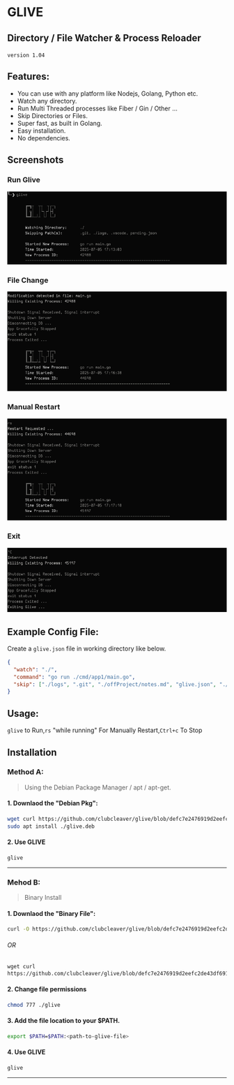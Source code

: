 # GLIVE

## Directory / File Watcher & Process Reloader

`version 1.04`

## Features:

- You can use with any platform like Nodejs, Golang, Python etc.
- Watch any directory.
- Run Multi Threaded processes like Fiber / Gin / Other ...
- Skip Directories or Files.
- Super fast, as built in Golang.
- Easy installation.
- No dependencies.

## Screenshots

### Run Glive
<img src="./screenshots/gliveStart.png" alt="Screenshot"/>


### File Change
<img src="./screenshots/ModDetected.png" alt="Screenshot"/>

### Manual Restart
<img src="./screenshots/manualRestart.png" alt="Screenshot"/>

### Exit
<img src="./screenshots/Exit.png" alt="Screenshot"/>

## Example Config File:

Create a `glive.json` file in working directory like below.

```json
{
  "watch": "./",
  "command": "go run ./cmd/app1/main.go",
  "skip": ["./logs", ".git", "./offProject/notes.md", "glive.json", "./docs"]
}
```

## Usage:

`glive` to Run,`rs` "while running" For Manually Restart,`Ctrl+c` To Stop

## Installation

### Method A:

> Using the Debian Package Manager / apt / apt-get.

#### 1. Downlaod the "Debian Pkg":

```sh
wget curl https://github.com/clubcleaver/glive/blob/defc7e2476919d2eefc2de43df69134cd1808378/glive.deb
sudo apt install ./glive.deb
```

#### 2. Use GLIVE

```sh
glive
```

---

### Mehod B:

> Binary Install

#### 1. Downlaod the "Binary File":

```sh
curl -O https://github.com/clubcleaver/glive/blob/defc7e2476919d2eefc2de43df69134cd1808378/glive
```

###### OR

```
wget curl https://github.com/clubcleaver/glive/blob/defc7e2476919d2eefc2de43df69134cd1808378/glive
```

#### 2. Change file permissions

```sh
chmod 777 ./glive
```

#### 3. Add the file location to your $PATH.

```sh
export $PATH=$PATH:<path-to-glive-file>
```

#### 4. Use GLIVE

```sh
glive
```

---
